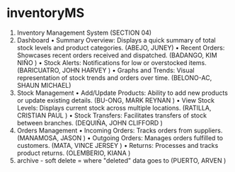 # inventoryMS

1. Inventory Management System (SECTION 04)
1. Dashboard
•	Summary Overview: Displays a quick summary of total stock levels and product categories. (ABEJO, JUNEY) 
•	Recent Orders: Showcases recent orders received and dispatched. (BADANGO, KIM NIÑO )
•	Stock Alerts: Notifications for low or overstocked items. (BARICUATRO, JOHN HARVEY )
•	Graphs and Trends: Visual representation of stock trends and orders over time. (BELONO-AC, SHAUN MICHAEL) 
2. Stock Management
•	Add/Update Products: Ability to add new products or update existing details. (BU-ONG, MARK REYNAN )
•	View Stock Levels: Displays current stock across multiple locations. (RATILLA, CRISTIAN PAUL )
•	Stock Transfers: Facilitates transfers of stock between branches. (DEQUIÑA, JOHN CLIFFORD )
3. Orders Management
•	Incoming Orders: Tracks orders from suppliers. (MANAMOSA, JASON )
•	Outgoing Orders: Manages orders fulfilled to customers. (MATA, VINCE JERSEY )
•	Returns: Processes and tracks product returns. (OLEMBERIO, KIANA )
4. archive - soft delete = where "deleted" data goes to (PUERTO, ARVEN )